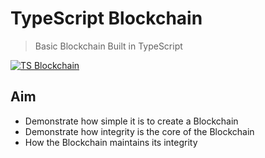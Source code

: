 # TypeScript Blockchain
> Basic Blockchain Built in TypeScript 

[![TS Blockchain](https://github.com/alajfit/ts.blockchain/actions/workflows/actions.yml/badge.svg)](https://github.com/alajfit/ts.blockchain/actions/workflows/actions.yml)

## Aim
- Demonstrate how simple it is to create a Blockchain
- Demonstrate how integrity is the core of the Blockchain
- How the Blockchain maintains its integrity
